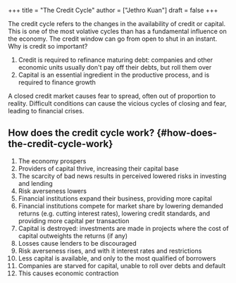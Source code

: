 +++
title = "The Credit Cycle"
author = ["Jethro Kuan"]
draft = false
+++

The credit cycle refers to the changes in the availability of credit or capital.
This is one of the most volative cycles than has a fundamental influence on the
economy. The credit window can go from open to shut in an instant. Why is credit
so important?

1.  Credit is required to refinance maturing debt: companies and other economic
    units usually don't pay off their debts, but roll them over
2.  Capital is an essential ingredient in the productive process, and is required
    to finance growth

A closed credit market causes fear to spread, often out of proportion to
reality. Difficult conditions can cause the vicious cycles of closing and fear,
leading to financial crises.


## How does the credit cycle work? {#how-does-the-credit-cycle-work}

1.  The economy prospers
2.  Providers of capital thrive, increasing their capital base
3.  The scarcity of bad news results in perceived lowered risks in investing and lending
4.  Risk averseness lowers
5.  Financial institutions expand their business, providing more capital
6.  Financial institutions compete for market share by lowering demanded returns
    (e.g. cutting interest rates), lowering credit standards, and providing more
    capital per transaction
7.  Capital is destroyed: investments are made in projects where the cost of
    capital outweights the returns (if any)
8.  Losses cause lenders to be discouraged
9.  Risk averseness rises, and with it interest rates and restrictions
10. Less capital is available, and only to the most qualified of borrowers
11. Companies are starved for capital, unable to roll over debts and default
12. This causes economic contraction